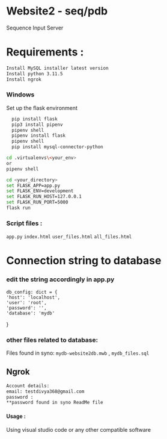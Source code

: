 # Website2 - seq/pdb
Sequence Input Server

# Requirements :
```bash
Install MySQL installer latest version
Install python 3.11.5
Install ngrok 
```
### Windows 
Set up the flask environment
```bash
  pip install flask
  pip3 install pipenv
  pipenv shell
  pipenv install flask
  pipenv shell
  pip install mysql-connector-python 
```

```bash
cd .virtualenvs\<your_env>
or
pipenv shell
```
```bash
cd <your_directory>
set FLASK_APP=app.py
set FLASK_ENV=development
set FLASK_RUN_HOST=127.0.0.1
set FLASK_RUN_PORT=5000
flask run
```
### Script files :
`app.py`
`index.html`
`user_files.html`
`all_files.html`

# Connection string to database 
### edit the string accordingly in app.py 
    db_config: dict = {
    'host': 'localhost',
    'user': 'root',
    'password': '',
    'database': 'mydb'
}
### other files related to database: 
Files found in syno:
`mydb-website2db.mwb` , `mydb_files.sql`
## Ngrok 
```bash
Account details:
email: testdivya368@gmail.com
password :
**password found in syno ReadMe file
```
#### Usage :
Using visual studio code or any other compatible software


